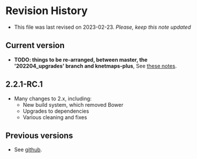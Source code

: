 # Revision History

* This file was last revised on 2023-02-23. *Please, keep this note updated*

## Current version
* **TODO: things to be re-arranged, between master, the '202204_upgrades' branch and knetmaps-plus**, See [these notes](https://github.com/Rothamsted/knetmaps.js/issues/36#issuecomment-1441909066).

## 2.2.1-RC.1
* Many changes to 2.x, including:
  * New build system, which removed Bower
  * Upgrades to dependencies
  * Various cleaning and fixes

## Previous versions
* See [github](https://github.com/Rothamsted/knetmaps.js/releases).
